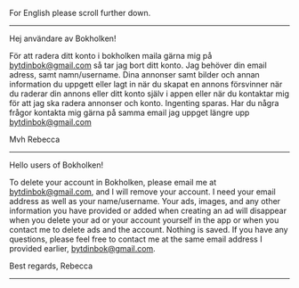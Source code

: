 For English please scroll further down.

---------------------------------------------------

Hej användare av Bokholken! 

För att radera ditt konto i bokholken maila gärna mig på bytdinbok@gmail.com så tar jag bort ditt konto. 
Jag behöver din email adress, samt namn/username. Dina annonser samt bilder och annan information du uppgett eller lagt in när du skapat en annons försvinner när du raderar din annons eller ditt konto själv i appen eller när du kontaktar mig för att jag ska radera annonser och konto. Ingenting sparas. 
Har du några frågor kontakta mig gärna på samma email jag uppget längre upp bytdinbok@gmail.com

Mvh Rebecca 

----------------------------------------------------

Hello users of Bokholken!

To delete your account in Bokholken, please email me at bytdinbok@gmail.com, and I will remove your account.
I need your email address as well as your name/username. Your ads, images, and any other information you have provided or added when creating an ad will disappear when you delete your ad or your account yourself in the app or when you contact me to delete ads and the account. Nothing is saved.
If you have any questions, please feel free to contact me at the same email address I provided earlier, bytdinbok@gmail.com.

Best regards,
Rebecca

----------------------------------------------------



<!--
**Bequiza/bequiza** is a ✨ _special_ ✨ repository because its `README.md` (this file) appears on your GitHub profile.

Here are some ideas to get you started:

- 🔭 I’m currently working on ...
- 🌱 I’m currently learning ...
- 👯 I’m looking to collaborate on ...
- 🤔 I’m looking for help with ...
- 💬 Ask me about ...
- 📫 How to reach me: ...
- 😄 Pronouns: ...
- ⚡ Fun fact: ...
-->
